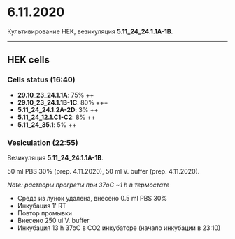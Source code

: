 6.11.2020
=========

Культивирование HEK, везикуляция **5.11_24_24.1.1A-1B**.

---

## HEK cells 
### Cells status (16:40)
- **29.10_23_24.1.1A**: 75% ++
- **29.10_23_24.1.1B-1C**: 80% +++
- **5.11_24_24.1.2A-2D**: 3% ++
- **5.11_24_12.1.C1-C2**: 8% ++
- **5.11_24_35.1**: 5% ++

### Vesiculation (22:55)
Везикуляция **5.11_24_24.1.1A-1B**.

50 ml PBS 30% (prep. 4.11.2020), 50 ml V. buffer (prep. 4.11.2020).

*Note: растворы прогреты при 37oC \~1 h в термостате* 

- Среда из лунок удалена, внесено 0.5 ml PBS 30%
- Инкубация 1' RT
- Повтор промывки
- Внесено 250 ul V. buffer
- Инкубация 13 h 37oC в CO2 инкубаторе (начало инкубации в 23:10)